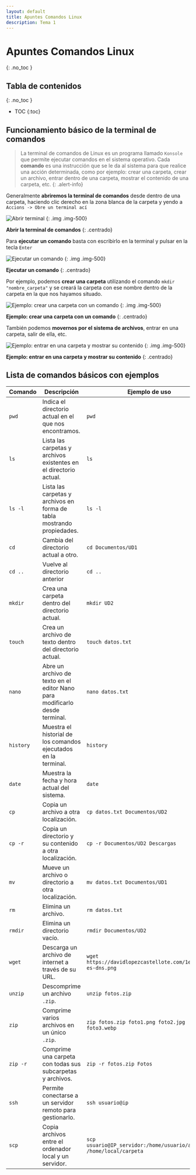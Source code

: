 ```yaml
---
layout: default
title: Apuntes Comandos Linux
description: Tema 1
---
```


# Apuntes Comandos Linux
{: .no_toc }

## Tabla de contenidos
{: .no_toc }

* TOC
{:toc}

## Funcionamiento básico de la terminal de comandos

> La terminal de comandos de Linux es un programa llamado `Konsole` que permite ejecutar comandos en el sistema operativo. Cada **comando** es una instrucción que se le da al sistema para que realice una acción determinada, como por ejemplo: crear una carpeta, crear un archivo, entrar dentro de una carpeta, mostrar el contenido de una carpeta, etc.
{: .alert-info}

Generalmente **abriremos la terminal de comandos** desde dentro de una carpeta, haciendo clic derecho en la zona blanca de la carpeta y yendo a `Accions -> Obre un terminal ací`

![Abrir terminal](./capturas/comandos_bash_1.png)
{: .img .img-500}

**Abrir la terminal de comandos**
{: .centrado}

Para **ejecutar un comando** basta con escribirlo en la terminal y pulsar en la tecla `Enter`

![Ejecutar un comando](./capturas/comandos_bash_2.png)
{: .img .img-500}

**Ejecutar un comando**
{: .centrado}

Por ejemplo, podemos **crear una carpeta** utilizando el comando `mkdir "nombre_carpeta"` y se creará la carpeta con ese nombre dentro de la carpeta en la que nos hayamos situado.

![Ejemplo: crear una carpeta con un comando](./capturas/comandos_bash_3.png)
{: .img .img-500}

**Ejemplo: crear una carpeta con un comando**
{: .centrado}

También podemos **movernos por el sistema de archivos**, entrar en una carpeta, salir de ella, etc. 

![Ejemplo: entrar en una carpeta y mostrar su contenido](./capturas/comandos_bash_4.png)
{: .img .img-500}

**Ejemplo: entrar en una carpeta y mostrar su contenido**
{: .centrado}

## Lista de comandos básicos con ejemplos

| **Comando** | **Descripción** | **Ejemplo de uso** |
|-------------|-----------------|--------------------|
| `pwd` | Indica el directorio actual en el que nos encontramos. | `pwd` |
| `ls` | Lista las carpetas y archivos existentes en el directorio actual. | `ls` |
| `ls -l` | Lista las carpetas y archivos en forma de tabla mostrando propiedades. | `ls -l` |
| `cd` | Cambia del directorio actual a otro. | `cd Documentos/UD1` |
| `cd ..` | Vuelve al directorio anterior | `cd ..` |
| `mkdir` | Crea una carpeta dentro del directorio actual. | `mkdir UD2` |
| `touch` | Crea un archivo de texto dentro del directorio actual. | `touch datos.txt` |
| `nano` | Abre un archivo de texto en el editor Nano para modificarlo desde terminal. | `nano datos.txt` |
| `history` | Muestra el historial de los comandos ejecutados en la terminal. | `history` |
| `date` | Muestra la fecha y hora actual del sistema. | `date` |
| `cp` | Copia un archivo a otra localización. | `cp datos.txt Documentos/UD2` |
| `cp -r` | Copia un directorio y su contenido a otra localización. | `cp -r Documentos/UD2 Descargas` |
| `mv` | Mueve un archivo o directorio a otra localización. | `mv datos.txt Documentos/UD1` |
| `rm` | Elimina un archivo. | `rm datos.txt` |
| `rmdir` | Elimina un directorio vacío. | `rmdir Documentos/UD2` |
| `wget` | Descarga un archivo de internet a través de su URL. | `wget https://davidlopezcastellote.com/1eso/que-es-dns.png` |
| `unzip` | Descomprime un archivo `.zip`. | `unzip fotos.zip` |
| `zip` | Comprime varios archivos en un único `.zip`. | `zip fotos.zip foto1.png foto2.jpg foto3.webp` |
| `zip -r` | Comprime una carpeta con todas sus subcarpetas y archivos. | `zip -r fotos.zip Fotos` |
| `ssh` | Permite conectarse a un servidor remoto para gestionarlo. | `ssh usuario@ip` |
| `scp` | Copia archivos entre el ordenador local y un servidor. | `scp usuario@IP_servidor:/home/usuario/archivo /home/local/carpeta` |
